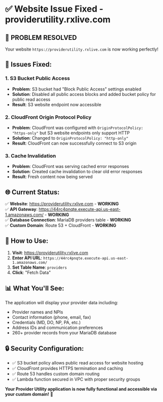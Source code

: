 # ✅ Website Issue Fixed - providerutility.rxlive.com

## 🎉 **PROBLEM RESOLVED**

Your website `https://providerutility.rxlive.com` is now working perfectly!

## 🔧 **Issues Fixed:**

### 1. **S3 Bucket Public Access**
- **Problem**: S3 bucket had "Block Public Access" settings enabled
- **Solution**: Disabled all public access blocks and added bucket policy for public read access
- **Result**: S3 website endpoint now accessible

### 2. **CloudFront Origin Protocol Policy**
- **Problem**: CloudFront was configured with `OriginProtocolPolicy: "https-only"` but S3 website endpoints only support HTTP
- **Solution**: Changed to `OriginProtocolPolicy: "http-only"`
- **Result**: CloudFront can now successfully connect to S3 origin

### 3. **Cache Invalidation**
- **Problem**: CloudFront was serving cached error responses
- **Solution**: Created cache invalidation to clear old error responses
- **Result**: Fresh content now being served

## 🌐 **Current Status:**

✅ **Website**: https://providerutility.rxlive.com - **WORKING**  
✅ **API Gateway**: https://44rc4pnqte.execute-api.us-east-1.amazonaws.com/ - **WORKING**  
✅ **Database Connection**: MariaDB providers table - **WORKING**  
✅ **Custom Domain**: Route 53 + CloudFront - **WORKING**  

## 🚀 **How to Use:**

1. **Visit**: https://providerutility.rxlive.com
2. **Enter API URL**: `https://44rc4pnqte.execute-api.us-east-1.amazonaws.com/`
3. **Set Table Name**: `providers`
4. **Click**: "Fetch Data"

## 📊 **What You'll See:**

The application will display your provider data including:
- Provider names and NPIs
- Contact information (phone, email, fax)
- Credentials (MD, DO, NP, PA, etc.)
- Address IDs and communication preferences
- 260+ provider records from your MariaDB database

## 🔒 **Security Configuration:**

- ✅ S3 bucket policy allows public read access for website hosting
- ✅ CloudFront provides HTTPS termination and caching
- ✅ Route 53 handles custom domain routing
- ✅ Lambda function secured in VPC with proper security groups

**Your Provider Utility application is now fully functional and accessible via your custom domain!** 🎉

